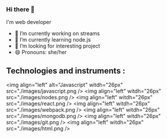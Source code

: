 ### Hi there 👋

<!--
**victoria-dem/victoria-dem** is a ✨ _special_ ✨ repository because its `README.md` (this file) appears on your GitHub profile. -->

I'm web developer

- 🔭 I’m currently working on streams 
- 🌱 I’m currently learning node.js
- 👯 I’m looking for interesting project
- 😄 Pronouns: she/her

## Technologies and instruments :
<img align="left" alt="Javascript" witdh="26px" src="./images/javascript.png />
<img align="left" witdh="26px" src="./images/nodes.png />
<img align="left" witdh="26px" src="./images/react.png />
<img align="left" witdh="26px" src="./images/webpack.png />
<img align="left" witdh="26px" src="./images/mongodb.png />
<img align="left" witdh="26px" src="./images/git.png />
<img align="left" witdh="26px" src="./images/html.png />
